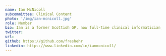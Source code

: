 ```yaml
---
name: Ian McNicoll
subcommittee: Clinical Content
photo: '/img/ian-mcnicoll.jpg'
role: Member
bio: Ian is a former Scottish GP, now full-time clinical informatician, with a particular interest in 'open platform' approaches to health IT systems. He is a director in two heathlT companies (Inidus and freshEHR), co-chair of the openEHR Foundation, an INTEROPen Board member and an NHS Digital Innovation Associate. He also holds an Honorary Senior Research Associate post at UCL. 
twitter: 
url: 
github: https://github.com/freshehr
linkedin: https://www.linkedin.com/in/ianmcnicoll/
---
```

